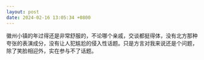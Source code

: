 ```yaml
---
layout: post
date: 2024-02-16 13:05:34 +0800
---
```


徽州小镇的年过得还是非常舒服的，不论哪个亲戚，交谈都挺得体，没有北方那种夸张的表演成分，没有让人犯尴尬的侵入性话题。只是方言对我来说还是个问题，除了笑脸相迎外，实在参与不了话题。
